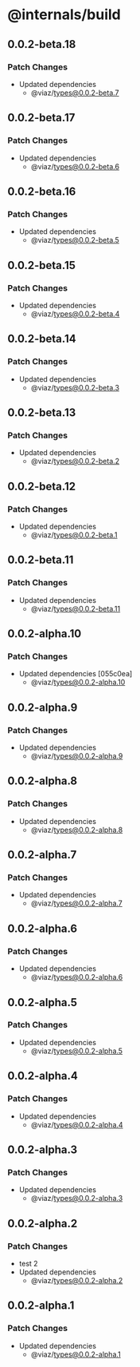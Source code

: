 # @internals/build

## 0.0.2-beta.18

### Patch Changes

- Updated dependencies
  - @viaz/types@0.0.2-beta.7

## 0.0.2-beta.17

### Patch Changes

- Updated dependencies
  - @viaz/types@0.0.2-beta.6

## 0.0.2-beta.16

### Patch Changes

- Updated dependencies
  - @viaz/types@0.0.2-beta.5

## 0.0.2-beta.15

### Patch Changes

- Updated dependencies
  - @viaz/types@0.0.2-beta.4

## 0.0.2-beta.14

### Patch Changes

- Updated dependencies
  - @viaz/types@0.0.2-beta.3

## 0.0.2-beta.13

### Patch Changes

- Updated dependencies
  - @viaz/types@0.0.2-beta.2

## 0.0.2-beta.12

### Patch Changes

- Updated dependencies
  - @viaz/types@0.0.2-beta.1

## 0.0.2-beta.11

### Patch Changes

- Updated dependencies
  - @viaz/types@0.0.2-beta.11

## 0.0.2-alpha.10

### Patch Changes

- Updated dependencies [055c0ea]
  - @viaz/types@0.0.2-alpha.10

## 0.0.2-alpha.9

### Patch Changes

- Updated dependencies
  - @viaz/types@0.0.2-alpha.9

## 0.0.2-alpha.8

### Patch Changes

- Updated dependencies
  - @viaz/types@0.0.2-alpha.8

## 0.0.2-alpha.7

### Patch Changes

- Updated dependencies
  - @viaz/types@0.0.2-alpha.7

## 0.0.2-alpha.6

### Patch Changes

- Updated dependencies
  - @viaz/types@0.0.2-alpha.6

## 0.0.2-alpha.5

### Patch Changes

- Updated dependencies
  - @viaz/types@0.0.2-alpha.5

## 0.0.2-alpha.4

### Patch Changes

- Updated dependencies
  - @viaz/types@0.0.2-alpha.4

## 0.0.2-alpha.3

### Patch Changes

- Updated dependencies
  - @viaz/types@0.0.2-alpha.3

## 0.0.2-alpha.2

### Patch Changes

- test 2
- Updated dependencies
  - @viaz/types@0.0.2-alpha.2

## 0.0.2-alpha.1

### Patch Changes

- Updated dependencies
  - @viaz/types@0.0.2-alpha.1
